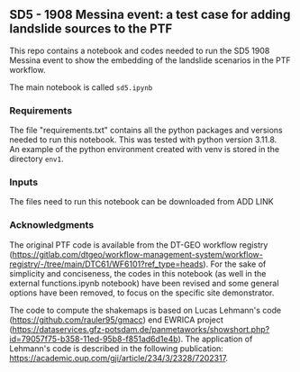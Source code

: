 ## SD5 - 1908 Messina event: a test case for adding landslide sources to the PTF   

This repo contains a notebook and codes needed to run the SD5 1908 Messina event to show the embedding of the landslide scenarios in the PTF workflow.   

The main notebook is called ```sd5.ipynb```

### Requirements   
The file "requirements.txt" contains all the python packages and versions needed to run this notebook. This was tested with python version 3.11.8.   
An example of the python environment created with venv is stored in the directory ```env1```. 
   
### Inputs
The files need to run this notebook can be downloaded from ADD LINK

### Acknowledgments 
The original PTF code is available from the DT-GEO workflow registry (https://gitlab.com/dtgeo/workflow-management-system/workflow-registry/-/tree/main/DTC61/WF6101?ref_type=heads). For the sake of simplicity and conciseness, the codes in this notebook (as well in the external functions.ipynb notebook) have been revised and some general options have been removed, to focus on the specific site demonstrator.   
   
The code to compute the shakemaps is based on Lucas Lehmann's code (https://github.com/rauler95/gmacc) end EWRICA project (https://dataservices.gfz-potsdam.de/panmetaworks/showshort.php?id=79057f75-b358-11ed-95b8-f851ad6d1e4b). The application of Lehmann's code is described in the following publication: https://academic.oup.com/gji/article/234/3/2328/7202317.   
   



